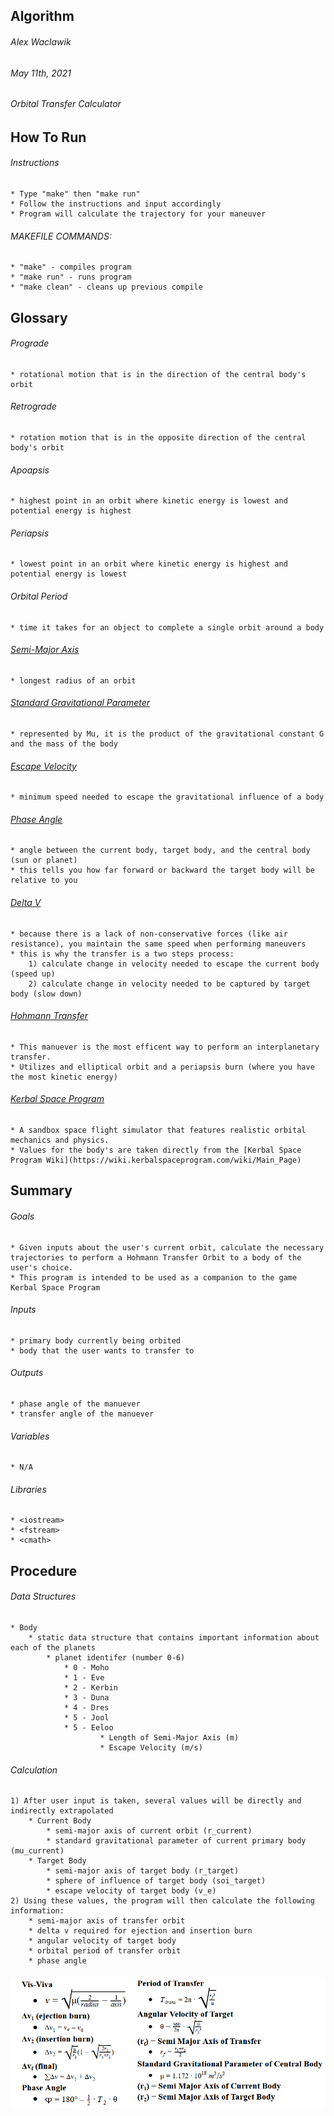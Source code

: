 ## Algorithm

###### Alex Waclawik
###### May 11th, 2021
###### Orbital Transfer Calculator


## How To Run

###### Instructions
	* Type "make" then "make run"
	* Follow the instructions and input accordingly
	* Program will calculate the trajectory for your maneuver

###### MAKEFILE COMMANDS:
	* "make" - compiles program
	* "make run" - runs program
	* "make clean" - cleans up previous compile


## Glossary

###### Prograde
	* rotational motion that is in the direction of the central body's orbit

###### Retrograde
	* rotation motion that is in the opposite direction of the central body's orbit

###### Apoapsis
	* highest point in an orbit where kinetic energy is lowest and potential energy is highest

###### Periapsis
	* lowest point in an orbit where kinetic energy is highest and potential energy is lowest

###### Orbital Period
	* time it takes for an object to complete a single orbit around a body

###### [Semi-Major Axis](https://en.wikipedia.org/wiki/Semi-major_and_semi-minor_axes)
	* longest radius of an orbit

###### [Standard Gravitational Parameter](https://en.wikipedia.org/wiki/Standard_gravitational_parameter)
	* represented by Mu, it is the product of the gravitational constant G and the mass of the body

###### [Escape Velocity](https://en.wikipedia.org/wiki/Escape_velocity)
	* minimum speed needed to escape the gravitational influence of a body

###### [Phase Angle](https://en.wikipedia.org/wiki/Phase_angle_(astronomy))
	* angle between the current body, target body, and the central body (sun or planet)
	* this tells you how far forward or backward the target body will be relative to you
###### [Delta V](https://en.wikipedia.org/wiki/Delta-v)
	* because there is a lack of non-conservative forces (like air resistance), you maintain the same speed when performing maneuvers
	* this is why the transfer is a two steps process:
		1) calculate change in velocity needed to escape the current body (speed up)
		2) calculate change in velocity needed to be captured by target body (slow down)

###### [Hohmann Transfer](https://en.wikipedia.org/wiki/Hohmann_transfer_orbit)
	* This manuever is the most efficent way to perform an interplanetary transfer.
	* Utilizes and elliptical orbit and a periapsis burn (where you have the most kinetic energy)

###### [Kerbal Space Program](https://en.wikipedia.org/wiki/Kerbal_Space_Program)
	* A sandbox space flight simulator that features realistic orbital mechanics and physics.
	* Values for the body's are taken directly from the [Kerbal Space Program Wiki](https://wiki.kerbalspaceprogram.com/wiki/Main_Page)


## Summary

###### Goals
	* Given inputs about the user's current orbit, calculate the necessary trajectories to perform a Hohmann Transfer Orbit to a body of the user's choice.
	* This program is intended to be used as a companion to the game Kerbal Space Program

###### Inputs
	* primary body currently being orbited
	* body that the user wants to transfer to

###### Outputs
	* phase angle of the manuever
	* transfer angle of the manuever

###### Variables
	* N/A

###### Libraries
	* <iostream>
	* <fstream>
	* <cmath>


## Procedure

###### Data Structures
	* Body
		* static data structure that contains important information about each of the planets
			* planet identifer (number 0-6)
				* 0 - Moho
				* 1 - Eve
				* 2 - Kerbin
				* 3 - Duna
				* 4 - Dres
				* 5 - Jool
				* 5 - Eeloo
                        * Length of Semi-Major Axis (m)
                        * Escape Velocity (m/s)

###### Calculation
	1) After user input is taken, several values will be directly and indirectly extrapolated
		* Current Body
			* semi-major axis of current orbit (r_current)
			* standard gravitational parameter of current primary body (mu_current)
		* Target Body
			* semi-major axis of target body (r_target)
			* sphere of influence of target body (soi_target)
			* escape velocity of target body (v_e)
	2) Using these values, the program will then calculate the following information:
		* semi-major axis of transfer orbit
		* delta v required for ejection and insertion burn
		* angular velocity of target body
		* orbital period of transfer orbit
		* phase angle

###### ![Equations](https://raw.githubusercontent.com/AlexWaclawik/Orbital-Transfer-Calculator/main/base/equations.png)
